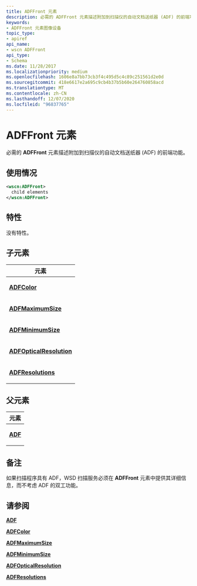 ```yaml
---
title: ADFFront 元素
description: 必需的 ADFFront 元素描述附加到扫描仪的自动文档送纸器 (ADF) 的前端功能。
keywords:
- ADFFront 元素图像设备
topic_type:
- apiref
api_name:
- wscn ADFFront
api_type:
- Schema
ms.date: 11/28/2017
ms.localizationpriority: medium
ms.openlocfilehash: 1606e8a7bb73cb3f4c495d5c4c89c251561d2e0d
ms.sourcegitcommit: 418e6617e2a695c9cb4b37b5b60e264760858acd
ms.translationtype: MT
ms.contentlocale: zh-CN
ms.lasthandoff: 12/07/2020
ms.locfileid: "96837765"
---
```

# <a name="adffront-element"></a>ADFFront 元素


必需的 **ADFFront** 元素描述附加到扫描仪的自动文档送纸器 (ADF) 的前端功能。

<a name="usage"></a>使用情况
-----

```xml
<wscn:ADFFront>
  child elements
</wscn:ADFFront>
```

<a name="attributes"></a>特性
----------

没有特性。

## <a name="child-elements"></a>子元素


<table>
<colgroup>
<col width="100%" />
</colgroup>
<thead>
<tr class="header">
<th>元素</th>
</tr>
</thead>
<tbody>
<tr class="odd">
<td><p><a href="adfcolor.md" data-raw-source="[&lt;strong&gt;ADFColor&lt;/strong&gt;](adfcolor.md)"><strong>ADFColor</strong></a></p></td>
</tr>
<tr class="even">
<td><p><a href="adfmaximumsize.md" data-raw-source="[&lt;strong&gt;ADFMaximumSize&lt;/strong&gt;](adfmaximumsize.md)"><strong>ADFMaximumSize</strong></a></p></td>
</tr>
<tr class="odd">
<td><p><a href="adfminimumsize.md" data-raw-source="[&lt;strong&gt;ADFMinimumSize&lt;/strong&gt;](adfminimumsize.md)"><strong>ADFMinimumSize</strong></a></p></td>
</tr>
<tr class="even">
<td><p><a href="adfopticalresolution.md" data-raw-source="[&lt;strong&gt;ADFOpticalResolution&lt;/strong&gt;](adfopticalresolution.md)"><strong>ADFOpticalResolution</strong></a></p></td>
</tr>
<tr class="odd">
<td><p><a href="adfresolutions.md" data-raw-source="[&lt;strong&gt;ADFResolutions&lt;/strong&gt;](adfresolutions.md)"><strong>ADFResolutions</strong></a></p></td>
</tr>
</tbody>
</table>

## <a name="parent-elements"></a>父元素


<table>
<colgroup>
<col width="100%" />
</colgroup>
<thead>
<tr class="header">
<th>元素</th>
</tr>
</thead>
<tbody>
<tr class="odd">
<td><p><a href="adf.md" data-raw-source="[&lt;strong&gt;ADF&lt;/strong&gt;](adf.md)"><strong>ADF</strong></a></p></td>
</tr>
</tbody>
</table>

<a name="remarks"></a>备注
-------

如果扫描程序具有 ADF，WSD 扫描服务必须在 **ADFFront** 元素中提供其详细信息，而不考虑 ADF 的双工功能。

## <a name="see-also"></a>请参阅


[**ADF**](adf.md)

[**ADFColor**](adfcolor.md)

[**ADFMaximumSize**](adfmaximumsize.md)

[**ADFMinimumSize**](adfminimumsize.md)

[**ADFOpticalResolution**](adfopticalresolution.md)

[**ADFResolutions**](adfresolutions.md)

 

 






